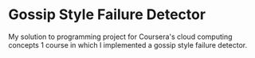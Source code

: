# Gossip Style Failure Detector
My solution to programming project for Coursera's cloud computing concepts 1 course in which I implemented a gossip style failure detector. 
